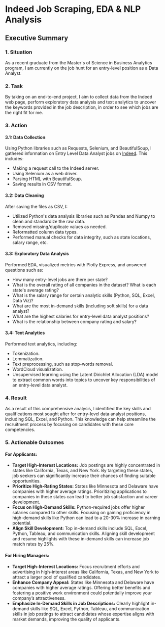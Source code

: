 # Indeed Job Scraping, EDA & NLP Analysis

## Executive Summary

### 1. Situation
As a recent graduate from the Master's of Science in Business Analytics program, I am currently on the job hunt for an entry-level position as a Data Analyst.

### 2. Task
By taking on an end-to-end project, I aim to collect data from the Indeed web page, perform exploratory data analysis and text analytics to uncover the keywords provided in the job description, in order to see which jobs are the right fit for me.

### 3. Action

#### 3.1: Data Collection
Using Python libraries such as Requests, Selenium, and BeautifulSoup, I gathered information on Entry Level Data Analyst jobs on [Indeed](https://www.indeed.com/). This includes:
- Making a request call to the Indeed server.
- Using Selenium as a web driver.
- Parsing HTML with BeautifulSoup.
- Saving results in CSV format.

#### 3.2: Data Cleaning
After saving the files as CSV, I:
- Utilized Python's data analysis libraries such as Pandas and Numpy to clean and standardize the raw data.
- Removed missing/duplicate values as needed.
- Reformatted column data types.
- Performed manual checks for data integrity, such as state locations, salary range, etc.

#### 3.3: Exploratory Data Analysis
Performed EDA, visualized metrics with Plotly Express, and answered questions such as:
- How many entry-level jobs are there per state?
- What is the overall rating of all companies in the dataset? What is each state's average rating?
- What is the salary range for certain analytic skills (Python, SQL, Excel, Data Viz)?
- What are the most in-demand skills (including soft skills) for a data analyst?
- What are the highest salaries for entry-level data analyst positions?
- What is the relationship between company rating and salary?

#### 3.4: Text Analytics
Performed text analytics, including:
- Tokenization.
- Lemmatization.
- Text preprocessing, such as stop-words removal.
- WordCloud visualization.
- Unsupervised learning using the Latent Dirichlet Allocation (LDA) model to extract common words into topics to uncover key responsibilities of an entry-level data analyst.

### 4. Result
As a result of this comprehensive analysis, I identified the key skills and qualifications most sought after for entry-level data analyst positions, including SQL, Excel, and Python. This knowledge can help streamline the recruitment process by focusing on candidates with these core competencies.

### 5. Actionable Outcomes

#### For Applicants:
- **Target High-Interest Locations:** Job postings are highly concentrated in states like California, Texas, and New York. By targeting these states, job seekers can significantly increase their chances of finding suitable opportunities.
- **Prioritize High-Rating States:** States like Minnesota and Delaware have companies with higher average ratings. Prioritizing applications to companies in these states can lead to better job satisfaction and career development.
- **Focus on High-Demand Skills:** Python-required jobs offer higher salaries compared to other skills. Focusing on gaining proficiency in high-demand skills like Python can lead to a 20-30% increase in earning potential.
- **Align Skill Development:** Top in-demand skills include SQL, Excel, Python, Tableau, and communication skills. Aligning skill development and resume highlights with these in-demand skills can increase job match rates by 25%.

#### For Hiring Managers:
- **Target High-Interest Locations:** Focus recruitment efforts and advertising in high-interest areas like California, Texas, and New York to attract a larger pool of qualified candidates.
- **Enhance Company Appeal:** States like Minnesota and Delaware have companies with higher average ratings. Offering better benefits and fostering a positive work environment could potentially improve your company’s attractiveness.
- **Emphasize In-Demand Skills in Job Descriptions:** Clearly highlight in-demand skills like SQL, Excel, Python, Tableau, and communication skills in job postings to attract candidates whose expertise aligns with market demands, improving the quality of applicants.
